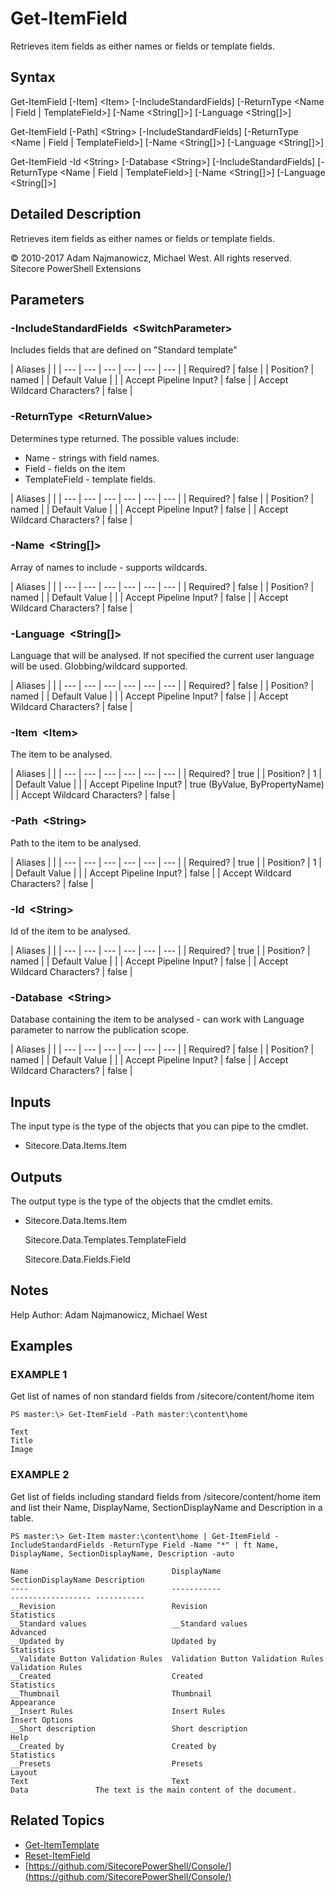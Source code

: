 # Get-ItemField

Retrieves item fields as either names or fields or template fields.

## Syntax

Get-ItemField \[-Item\] &lt;Item&gt; \[-IncludeStandardFields\] \[-ReturnType &lt;Name \| Field \| TemplateField&gt;\] \[-Name &lt;String\[\]&gt;\] \[-Language &lt;String\[\]&gt;\]

Get-ItemField \[-Path\] &lt;String&gt; \[-IncludeStandardFields\] \[-ReturnType &lt;Name \| Field \| TemplateField&gt;\] \[-Name &lt;String\[\]&gt;\] \[-Language &lt;String\[\]&gt;\]

Get-ItemField -Id &lt;String&gt; \[-Database &lt;String&gt;\] \[-IncludeStandardFields\] \[-ReturnType &lt;Name \| Field \| TemplateField&gt;\] \[-Name &lt;String\[\]&gt;\] \[-Language &lt;String\[\]&gt;\]

## Detailed Description

Retrieves item fields as either names or fields or template fields.

© 2010-2017 Adam Najmanowicz, Michael West. All rights reserved. Sitecore PowerShell Extensions

## Parameters

### -IncludeStandardFields  &lt;SwitchParameter&gt;

Includes fields that are defined on "Standard template"

| Aliases |  |
| --- | --- | --- | --- | --- | --- |
| Required? | false |
| Position? | named |
| Default Value |  |
| Accept Pipeline Input? | false |
| Accept Wildcard Characters? | false |

### -ReturnType  &lt;ReturnValue&gt;

Determines type returned. The possible values include:

* Name - strings with field names.
* Field - fields on the item
* TemplateField - template fields. 

| Aliases |  |
| --- | --- | --- | --- | --- | --- |
| Required? | false |
| Position? | named |
| Default Value |  |
| Accept Pipeline Input? | false |
| Accept Wildcard Characters? | false |

### -Name  &lt;String\[\]&gt;

Array of names to include - supports wildcards.

| Aliases |  |
| --- | --- | --- | --- | --- | --- |
| Required? | false |
| Position? | named |
| Default Value |  |
| Accept Pipeline Input? | false |
| Accept Wildcard Characters? | false |

### -Language  &lt;String\[\]&gt;

Language that will be analysed. If not specified the current user language will be used. Globbing/wildcard supported.

| Aliases |  |
| --- | --- | --- | --- | --- | --- |
| Required? | false |
| Position? | named |
| Default Value |  |
| Accept Pipeline Input? | false |
| Accept Wildcard Characters? | false |

### -Item  &lt;Item&gt;

The item to be analysed.

| Aliases |  |
| --- | --- | --- | --- | --- | --- |
| Required? | true |
| Position? | 1 |
| Default Value |  |
| Accept Pipeline Input? | true \(ByValue, ByPropertyName\) |
| Accept Wildcard Characters? | false |

### -Path  &lt;String&gt;

Path to the item to be analysed.

| Aliases |  |
| --- | --- | --- | --- | --- | --- |
| Required? | true |
| Position? | 1 |
| Default Value |  |
| Accept Pipeline Input? | false |
| Accept Wildcard Characters? | false |

### -Id  &lt;String&gt;

Id of the item to be analysed.

| Aliases |  |
| --- | --- | --- | --- | --- | --- |
| Required? | true |
| Position? | named |
| Default Value |  |
| Accept Pipeline Input? | false |
| Accept Wildcard Characters? | false |

### -Database  &lt;String&gt;

Database containing the item to be analysed - can work with Language parameter to narrow the publication scope.

| Aliases |  |
| --- | --- | --- | --- | --- | --- |
| Required? | false |
| Position? | named |
| Default Value |  |
| Accept Pipeline Input? | false |
| Accept Wildcard Characters? | false |

## Inputs

The input type is the type of the objects that you can pipe to the cmdlet.

* Sitecore.Data.Items.Item 

## Outputs

The output type is the type of the objects that the cmdlet emits.

* Sitecore.Data.Items.Item

  Sitecore.Data.Templates.TemplateField

  Sitecore.Data.Fields.Field 

## Notes

Help Author: Adam Najmanowicz, Michael West

## Examples

### EXAMPLE 1

Get list of names of non standard fields from /sitecore/content/home item

```text
PS master:\> Get-ItemField -Path master:\content\home

Text
Title
Image
```

### EXAMPLE 2

Get list of fields including standard fields from /sitecore/content/home item and list their Name, DisplayName, SectionDisplayName and Description in a table.

```text
PS master:\> Get-Item master:\content\home | Get-ItemField -IncludeStandardFields -ReturnType Field -Name "*" | ft Name, DisplayName, SectionDisplayName, Description -auto

Name                                DisplayName                        SectionDisplayName Description
----                                -----------                        ------------------ -----------
__Revision                          Revision                           Statistics
__Standard values                   __Standard values                  Advanced
__Updated by                        Updated by                         Statistics
__Validate Button Validation Rules  Validation Button Validation Rules Validation Rules
__Created                           Created                            Statistics
__Thumbnail                         Thumbnail                          Appearance
__Insert Rules                      Insert Rules                       Insert Options
__Short description                 Short description                  Help
__Created by                        Created by                         Statistics
__Presets                           Presets                            Layout
Text                                Text                               Data               The text is the main content of the document.
```

## Related Topics

* [Get-ItemTemplate](get-itemtemplate.md)
* [Reset-ItemField](reset-itemfield.md)
* [https://github.com/SitecorePowerShell/Console/](https://github.com/SitecorePowerShell/Console/) 


